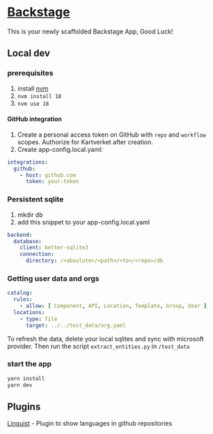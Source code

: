 # [Backstage](https://backstage.io)

This is your newly scaffolded Backstage App, Good Luck!

## Local dev 

### prerequisites
1. install [nvm](https://github.com/nvm-sh/nvm)
2. `nvm install 18`
3. `nvm use 18`

#### GitHub integration
1. Create a personal access token on GitHub with `repo` and `workflow` scopes. Authorize for Kartverket after creation.
2. Create app-config.local.yaml:
```yaml
integrations:
  github:
    - host: github.com
      token: your-token
```
### Persistent sqlite

1. mkdir db
2. add this snippet to your app-config.local.yaml

```yaml
backend:
  database:
    client: better-sqlite3
    connection:
      directory: /<absolute>/<path>/<to>/<repo>/db
```

### Getting user data and orgs
```yaml
catalog:
  rules:
    - allow: [ Component, API, Location, Template, Group, User ]
  locations:
    - type: file
      target: ../../test_data/org.yaml
```

To refresh the data, delete your local sqlites and sync with microsoft provider. 
Then run the script `extract_entities.py` in `/test_data` 

### start the app

```sh
yarn install
yarn dev
```


## Plugins
[Linguist](https://github.com/backstage/backstage/tree/master/plugins/linguist) - Plugin to show languages in github repositories